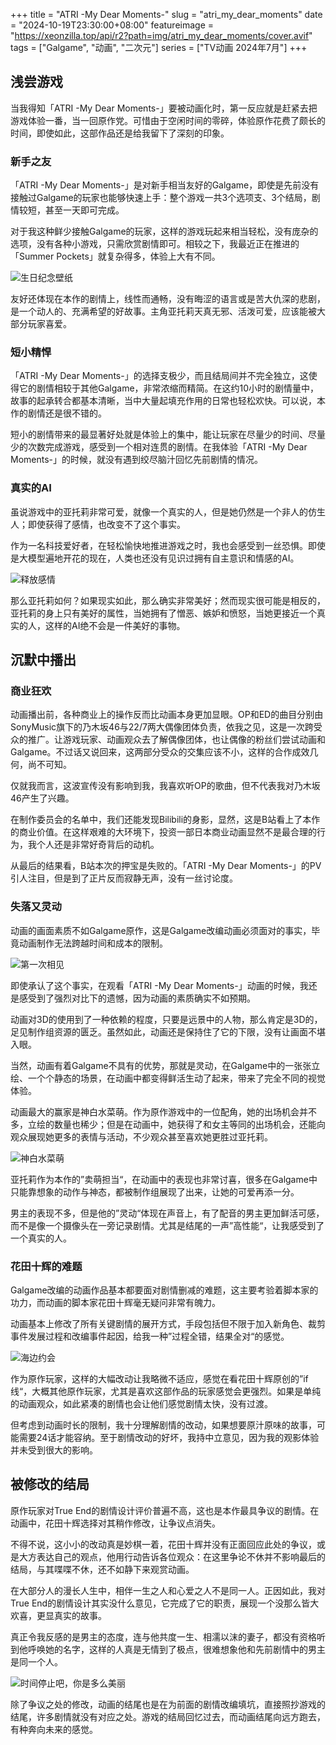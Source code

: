 +++
title = "ATRI -My Dear Moments-"
slug = "atri_my_dear_moments"
date = "2024-10-19T23:30:00+08:00"
featureimage = "https://xeonzilla.top/api/r2?path=img/atri_my_dear_moments/cover.avif"
tags = ["Galgame", "动画", "二次元"]
series = ["TV动画 2024年7月"]
+++
## 浅尝游戏
当我得知「ATRI -My Dear Moments-」要被动画化时，第一反应就是赶紧去把游戏体验一番，当一回原作党。可惜由于空闲时间的零碎，体验原作花费了颇长的时间，即使如此，这部作品还是给我留下了深刻的印象。

### 新手之友
「ATRI -My Dear Moments-」是对新手相当友好的Galgame，即使是先前没有接触过Galgame的玩家也能够快速上手：整个游戏一共3个选项支、3个结局，剧情较短，甚至一天即可完成。

对于我这种鲜少接触Galgame的玩家，这样的游戏玩起来相当轻松，没有庞杂的选项，没有各种小游戏，只需欣赏剧情即可。相较之下，我最近正在推进的「Summer Pockets」就复杂得多，体验上大有不同。

![生日纪念壁纸](https://xeonzilla.top/api/r2?path=img/atri_my_dear_moments/01.avif "[生日纪念壁纸](https://atri-mdm.com/special/present_birthday/)")

友好还体现在本作的剧情上，线性而通畅，没有晦涩的语言或是苦大仇深的悲剧，是一个动人的、充满希望的好故事。主角亚托莉天真无邪、活泼可爱，应该能被大部分玩家喜爱。

### 短小精悍
「ATRI -My Dear Moments-」的选择支极少，而且结局间并不完全独立，这使得它的剧情相较于其他Galgame，非常浓缩而精简。在这约10小时的剧情量中，故事的起承转合都基本清晰，当中大量起填充作用的日常也轻松欢快。可以说，本作的剧情还是很不错的。

短小的剧情带来的最显著好处就是体验上的集中，能让玩家在尽量少的时间、尽量少的次数完成游戏，感受到一个相对连贯的剧情。在我体验「ATRI -My Dear Moments-」的时候，就没有遇到绞尽脑汁回忆先前剧情的情况。

### 真实的AI
虽说游戏中的亚托莉非常可爱，就像一个真实的人，但是她仍然是一个非人的仿生人；即使获得了感情，也改变不了这个事实。

作为一名科技爱好者，在轻松愉快地推进游戏之时，我也会感受到一丝恐惧。即使是大模型遍地开花的现在，人类也还没有见识过拥有自主意识和情感的AI。

![释放感情](https://xeonzilla.top/api/r2?path=img/atri_my_dear_moments/02.avif "释放感情")

那么亚托莉如何？如果现实如此，那么确实非常美好；然而现实很可能是相反的，亚托莉的身上只有美好的属性，当她拥有了憎恶、嫉妒和愤怒，当她更接近一个真实的人，这样的AI绝不会是一件美好的事物。

## 沉默中播出
### 商业狂欢
动画播出前，各种商业上的操作反而比动画本身更加显眼。OP和ED的曲目分别由SonyMusic旗下的乃木坂46与22/7两大偶像团体负责，依我之见，这是一次跨受众的推广。让游戏玩家、动画观众去了解偶像团体，也让偶像的粉丝们尝试动画和Galgame。不过话又说回来，这两部分受众的交集应该不小，这样的合作成效几何，尚不可知。

仅就我而言，这波宣传没有影响到我，我喜欢听OP的歌曲，但不代表我对乃木坂46产生了兴趣。

在制作委员会的名单中，我们还能发现Bilibili的身影，显然，这是B站看上了本作的商业价值。在这样艰难的大环境下，投资一部日本商业动画显然不是最合理的行为，我个人还是非常好奇背后的动机。

从最后的结果看，B站本次的押宝是失败的。「ATRI -My Dear Moments-」的PV引人注目，但是到了正片反而寂静无声，没有一丝讨论度。

### 失落又灵动
动画的画面素质不如Galgame原作，这是Galgame改编动画必须面对的事实，毕竟动画制作无法跨越时间和成本的限制。

![第一次相见](https://xeonzilla.top/api/r2?path=img/atri_my_dear_moments/03.avif "第一次相见")

即使承认了这个事实，在观看「ATRI -My Dear Moments-」动画的时候，我还是感受到了强烈对比下的遗憾，因为动画的素质确实不如预期。

动画对3D的使用到了一种依赖的程度，只要是远景中的人物，那么肯定是3D的，足见制作组资源的匮乏。虽然如此，动画还是保持住了它的下限，没有让画面不堪入眼。

当然，动画有着Galgame不具有的优势，那就是灵动，在Galgame中的一张张立绘、一个个静态的场景，在动画中都变得鲜活生动了起来，带来了完全不同的视觉体验。

动画最大的赢家是神白水菜萌。作为原作游戏中的一位配角，她的出场机会并不多，立绘的数量也稀少；但是在动画中，她获得了和女主等同的出场机会，还能向观众展现她更多的表情与活动，不少观众甚至喜欢她更胜过亚托莉。

![神白水菜萌](https://xeonzilla.top/api/r2?path=img/atri_my_dear_moments/04.avif "神白水菜萌")

亚托莉作为本作的”卖萌担当“，在动画中的表现也非常讨喜，很多在Galgame中只能靠想象的动作与神态，都被制作组展现了出来，让她的可爱再添一分。

男主的表现不多，但是他的”灵动“体现在声音上，有了配音的男主更加鲜活可感，而不是像一个摄像头在一旁记录剧情。尤其是结尾的一声”高性能“，让我感受到了一个真实的人。

### 花田十辉的难题
Galgame改编的动画作品基本都要面对剧情删减的难题，这主要考验着脚本家的功力，而动画的脚本家花田十辉毫无疑问非常有魄力。

动画基本上修改了所有关键剧情的展开方式，手段包括但不限于加入新角色、裁剪事件发展过程和改编事件起因，给我一种”过程全错，结果全对“的感觉。

![海边约会](https://xeonzilla.top/api/r2?path=img/atri_my_dear_moments/05.avif "海边约会")

作为原作玩家，这样的大幅改动让我略微不适应，感觉在看花田十辉原创的”if线“，大概其他原作玩家，尤其是喜欢这部作品的玩家感觉会更强烈。如果是单纯的动画观众，如此紧凑的剧情也会让他们感觉剧情太快，没有过渡。

但考虑到动画时长的限制，我十分理解剧情的改动，如果想要原汁原味的故事，可能需要24话才能容纳。至于剧情改动的好坏，我持中立意见，因为我的观影体验并未受到很大的影响。

## 被修改的结局
原作玩家对True End的剧情设计评价普遍不高，这也是本作最具争议的剧情。在动画中，花田十辉选择对其稍作修改，让争议点消失。

不得不说，这小小的改动真是妙棋一着，花田十辉并没有正面回应此处的争议，或是大方表达自己的观点，他用行动告诉各位观众：在这里争论不休并不影响最后的结局，与其喋喋不休，还不如静下来观赏动画。

在大部分人的漫长人生中，相伴一生之人和心爱之人不是同一人。正因如此，我对True End的剧情设计其实没什么意见，它完成了它的职责，展现一个没那么皆大欢喜，更显真实的故事。

真正令我反感的是男主的态度，连与他共度一生、相濡以沫的妻子，都没有资格听到他呼唤她的名字，这样的人真是无情到了极点，很难想象他和先前剧情中的男主是同一个人。

![时间停止吧，你是多么美丽](https://xeonzilla.top/api/r2?path=img/atri_my_dear_moments/06.avif "时间停止吧，你是多么美丽")

除了争议之处的修改，动画的结尾也是在为前面的剧情改编填坑，直接照抄游戏的结尾，许多剧情就没有对应之处。游戏的结局回忆过去，而动画结尾向远方跑去，有种奔向未来的感觉。